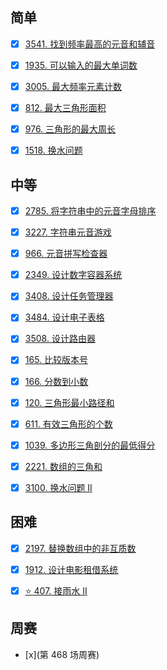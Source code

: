 ## 简单

- [x] [3541. 找到频率最高的元音和辅音](https://leetcode.cn/problems/find-most-frequent-vowel-and-consonant/description/?envType=daily-question&envId=2025-09-13)

- [x] [1935. 可以输入的最大单词数](https://leetcode.cn/problems/maximum-number-of-words-you-can-type/description/?envType=daily-question&envId=2025-09-15)

- [x] [3005. 最大频率元素计数](https://leetcode.cn/problems/count-elements-with-maximum-frequency/description/?envType=daily-question&envId=2025-09-22)

- [x] [812. 最大三角形面积](https://leetcode.cn/problems/largest-triangle-area/description/?envType=daily-question&envId=2025-09-27)
- [x] [976. 三角形的最大周长](https://leetcode.cn/problems/largest-perimeter-triangle/description/?envType=daily-question&envId=2025-09-28)
- [x] [1518. 换水问题](https://leetcode.cn/problems/water-bottles/?envType=daily-question&envId=2025-10-01)

## 中等

- [x] [2785. 将字符串中的元音字母排序](https://leetcode.cn/problems/sort-vowels-in-a-string/description/?envType=daily-question&envId=2025-09-11)

- [x] [3227. 字符串元音游戏](https://leetcode.cn/problems/vowels-game-in-a-string/description/?envType=daily-question&envId=2025-09-12)

- [x] [966. 元音拼写检查器](https://leetcode.cn/problems/vowel-spellchecker/description/?envType=daily-question&envId=2025-09-14)

- [x] [2349. 设计数字容器系统](https://leetcode.cn/problems/design-a-number-container-system/description/?envType=daily-question&envId=2025-09-17)

- [x] [3408. 设计任务管理器](https://leetcode.cn/problems/design-task-manager/description/?envType=daily-question&envId=2025-09-18)

- [x] [3484. 设计电子表格](https://leetcode.cn/problems/design-spreadsheet/description/?envType=daily-question&envId=2025-09-19)

- [x] [3508. 设计路由器](https://leetcode.cn/problems/implement-router/description/?envType=daily-question&envId=2025-09-20)

- [x] [165. 比较版本号](https://leetcode.cn/problems/compare-version-numbers/description/?envType=daily-question&envId=2025-09-23)

- [x] [166. 分数到小数](https://leetcode.cn/problems/fraction-to-recurring-decimal/description/?envType=daily-question&envId=2025-09-24)

- [x] [120. 三角形最小路径和](https://leetcode.cn/problems/triangle/description/?envType=daily-question&envId=2025-09-25)

- [x] [611. 有效三角形的个数](https://leetcode.cn/problems/valid-triangle-number/description/?envType=daily-question&envId=2025-09-26)
- [x] [1039. 多边形三角剖分的最低得分](https://leetcode.cn/problems/minimum-score-triangulation-of-polygon/description/?envType=daily-question&envId=2025-09-29)
- [x] [2221. 数组的三角和](https://leetcode.cn/problems/find-triangular-sum-of-an-array/description/?envType=daily-question&envId=2025-09-30)
- [x] [3100. 换水问题 II](https://leetcode.cn/problems/water-bottles-ii/description/?envType=daily-question&envId=2025-10-02)

## 困难

- [x] [2197. 替换数组中的非互质数](https://leetcode.cn/problems/replace-non-coprime-numbers-in-array/description/?envType=daily-question&envId=2025-09-16)

- [x] [1912. 设计电影租借系统](https://leetcode.cn/problems/design-movie-rental-system/description/?envType=daily-question&envId=2025-09-21)
- [x] [⭐️ 407. 接雨水 II](https://leetcode.cn/problems/trapping-rain-water-ii/description/?envType=daily-question&envId=2025-10-03)

## 周赛

- [x](第 468 场周赛)
